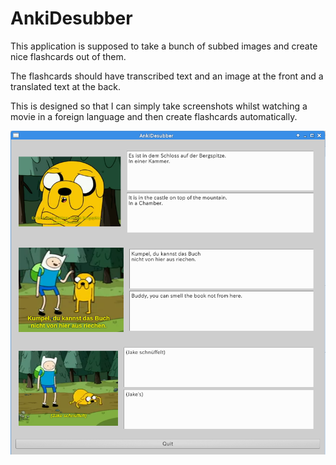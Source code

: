 # AnkiDesubber

This application is supposed to take a bunch of subbed images and create
nice flashcards out of them.

The flashcards should have transcribed text and an image at the front and a
translated text at the back.

This is designed so that I can simply take screenshots whilst watching a movie
in a foreign language and then create flashcards automatically.

![AnkiDesubber](https://raw.githubusercontent.com/afiodorov/anki_desub/master/desubber.png)
